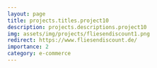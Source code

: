 ```yaml
---
layout: page
title: projects.titles.project10
description: projects.descriptions.project10
img: assets/img/projects/fliesendiscount1.png
redirect: https://www.fliesendiscount.de/
importance: 2
category: e-commerce
---
```


